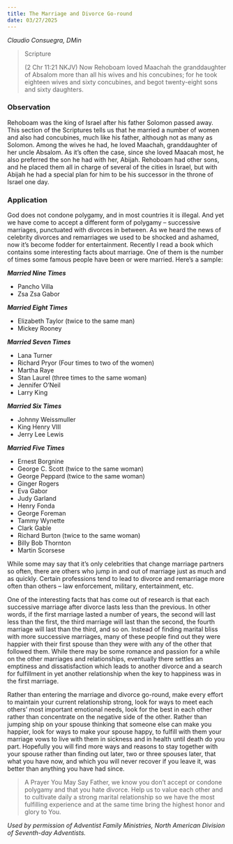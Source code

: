 ```yaml
---
title: The Marriage and Divorce Go-round
date: 03/27/2025
---
```


_Claudio Consuegra, DMin_

> <p>Scripture</p>
> (2 Chr 11:21 NKJV) Now Rehoboam loved Maachah the granddaughter of Absalom more than all his wives and his concubines; for he took eighteen wives and sixty concubines, and begot twenty-eight sons and sixty daughters.

### Observation

Rehoboam was the king of Israel after his father Solomon passed away. This section of the Scriptures tells us that he married a number of women and also had concubines, much like his father, although not as many as Solomon. Among the wives he had, he loved Maachah, granddaughter of her uncle Absalom. As it’s often the case, since she loved Maacah most, he also preferred the son he had with her, Abijah. Rehoboam had other sons, and he placed them all in charge of several of the cities in Israel, but with Abijah he had a special plan for him to be his successor in the throne of Israel one day.

### Application

God does not condone polygamy, and in most countries it is illegal. And yet we have come to accept a different form of polygamy – successive marriages, punctuated with divorces in between. As we heard the news of celebrity divorces and remarriages we used to be shocked and ashamed, now it’s become fodder for entertainment. Recently I read a book which contains some interesting facts about marriage. One of them is the number of times some famous people have been or were married. Here’s a sample:

_**Married Nine Times**_

- Pancho Villa
- Zsa Zsa Gabor

_**Married Eight Times**_

- Elizabeth Taylor (twice to the same man)
- Mickey Rooney

_**Married Seven Times**_

- Lana Turner
- Richard Pryor (Four times to two of the women)
- Martha Raye
- Stan Laurel (three times to the same woman)
- Jennifer O’Neil
- Larry King

_**Married Six Times**_

- Johnny Weissmuller
- King Henry VIII
- Jerry Lee Lewis

_**Married Five Times**_

- Ernest Borgnine
- George C. Scott (twice to the same woman)
- George Peppard (twice to the same woman)
- Ginger Rogers
- Eva Gabor
- Judy Garland
- Henry Fonda
- George Foreman
- Tammy Wynette
- Clark Gable
- Richard Burton (twice to the same woman)
- Billy Bob Thornton
- Martin Scorsese

While some may say that it’s only celebrities that change marriage partners so often, there are others who jump in and out of marriage just as much and as quickly. Certain professions tend to lead to divorce and remarriage more often than others – law enforcement, military, entertainment, etc.

One of the interesting facts that has come out of research is that each successive marriage after divorce lasts less than the previous. In other words, if the first marriage lasted a number of years, the second will last less than the first, the third marriage will last than the second, the fourth marriage will last than the third, and so on. Instead of finding marital bliss with more successive marriages, many of these people find out they were happier with their first spouse than they were with any of the other that followed them. While there may be some romance and passion for a while on the other marriages and relationships, eventually there settles an emptiness and dissatisfaction which leads to another divorce and a search for fulfillment in yet another relationship when the key to happiness was in the first marriage.

Rather than entering the marriage and divorce go-round, make every effort to maintain your current relationship strong, look for ways to meet each others’ most important emotional needs, look for the best in each other rather than concentrate on the negative side of the other. Rather than jumping ship on your spouse thinking that someone else can make you happier, look for ways to make your spouse happy, to fulfill with them your marriage vows to live with them in sickness and in health until death do you part. Hopefully you will find more ways and reasons to stay together with your spouse rather than finding out later, two or three spouses later, that what you have now, and which you will never recover if you leave it, was better than anything you have had since.

> <callout>A Prayer You May Say</callout>
> Father, we know you don’t accept or condone polygamy and that you hate divorce. Help us to value each other and to cultivate daily a strong marital relationship so we have the most fulfilling experience and at the same time bring the highest honor and glory to You.

_Used by permission of Adventist Family Ministries, North American Division of Seventh-day Adventists._